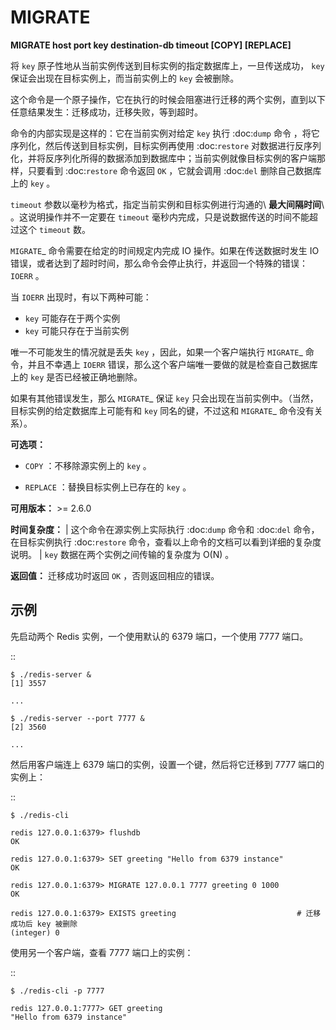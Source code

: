 # MIGRATE


**MIGRATE host port key destination-db timeout [COPY] [REPLACE]**

将 ``key`` 原子性地从当前实例传送到目标实例的指定数据库上，一旦传送成功， ``key`` 保证会出现在目标实例上，而当前实例上的 ``key`` 会被删除。 

这个命令是一个原子操作，它在执行的时候会阻塞进行迁移的两个实例，直到以下任意结果发生：迁移成功，迁移失败，等到超时。

命令的内部实现是这样的：它在当前实例对给定 ``key`` 执行 :doc:`dump` 命令 ，将它序列化，然后传送到目标实例，目标实例再使用 :doc:`restore` 对数据进行反序列化，并将反序列化所得的数据添加到数据库中；当前实例就像目标实例的客户端那样，只要看到 :doc:`restore` 命令返回 ``OK`` ，它就会调用 :doc:`del`  删除自己数据库上的 ``key`` 。

``timeout`` 参数以毫秒为格式，指定当前实例和目标实例进行沟通的\ **最大间隔时间**\ 。这说明操作并不一定要在 ``timeout`` 毫秒内完成，只是说数据传送的时间不能超过这个 ``timeout`` 数。

`MIGRATE`_ 命令需要在给定的时间规定内完成 IO 操作。如果在传送数据时发生 IO 错误，或者达到了超时时间，那么命令会停止执行，并返回一个特殊的错误： ``IOERR`` 。

当 ``IOERR`` 出现时，有以下两种可能：

- ``key`` 可能存在于两个实例
- ``key`` 可能只存在于当前实例

唯一不可能发生的情况就是丢失 ``key`` ，因此，如果一个客户端执行 `MIGRATE`_ 命令，并且不幸遇上 ``IOERR`` 错误，那么这个客户端唯一要做的就是检查自己数据库上的 ``key`` 是否已经被正确地删除。

如果有其他错误发生，那么 `MIGRATE`_  保证 ``key`` 只会出现在当前实例中。（当然，目标实例的给定数据库上可能有和 ``key`` 同名的键，不过这和 `MIGRATE`_ 命令没有关系）。

**可选项：**

- ``COPY`` ：不移除源实例上的 ``key`` 。

- ``REPLACE`` ：替换目标实例上已存在的 ``key`` 。

**可用版本：**
    >= 2.6.0

**时间复杂度：**
    | 这个命令在源实例上实际执行 :doc:`dump` 命令和 :doc:`del` 命令，在目标实例执行 :doc:`restore` 命令，查看以上命令的文档可以看到详细的复杂度说明。
    | ``key`` 数据在两个实例之间传输的复杂度为 O(N) 。

**返回值：**
    迁移成功时返回 ``OK`` ，否则返回相应的错误。

示例
------

先启动两个 Redis 实例，一个使用默认的 6379 端口，一个使用 7777 端口。

::

    $ ./redis-server &
    [1] 3557

    ...

    $ ./redis-server --port 7777 &
    [2] 3560

    ...

然后用客户端连上 6379 端口的实例，设置一个键，然后将它迁移到 7777 端口的实例上：

::

    $ ./redis-cli

    redis 127.0.0.1:6379> flushdb
    OK

    redis 127.0.0.1:6379> SET greeting "Hello from 6379 instance"
    OK

    redis 127.0.0.1:6379> MIGRATE 127.0.0.1 7777 greeting 0 1000
    OK

    redis 127.0.0.1:6379> EXISTS greeting                           # 迁移成功后 key 被删除
    (integer) 0

使用另一个客户端，查看 7777 端口上的实例：

::

    $ ./redis-cli -p 7777

    redis 127.0.0.1:7777> GET greeting
    "Hello from 6379 instance"
